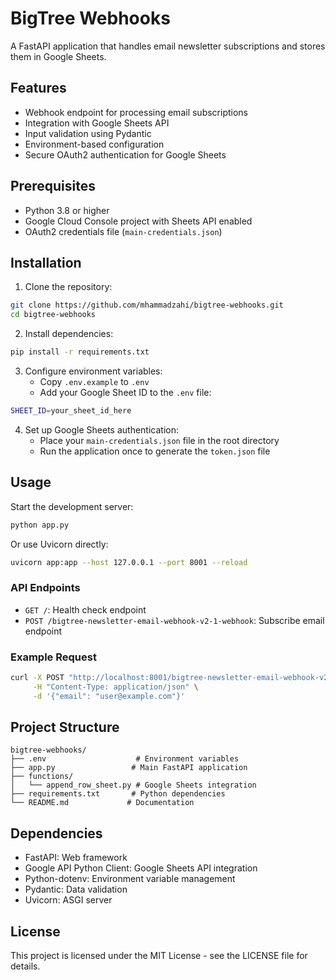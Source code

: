# BigTree Webhooks

A FastAPI application that handles email newsletter subscriptions and stores them in Google Sheets.

## Features

- Webhook endpoint for processing email subscriptions
- Integration with Google Sheets API
- Input validation using Pydantic
- Environment-based configuration
- Secure OAuth2 authentication for Google Sheets

## Prerequisites

- Python 3.8 or higher
- Google Cloud Console project with Sheets API enabled
- OAuth2 credentials file (`main-credentials.json`)

## Installation

1. Clone the repository:
```sh
git clone https://github.com/mhammadzahi/bigtree-webhooks.git
cd bigtree-webhooks
```

2. Install dependencies:
```sh
pip install -r requirements.txt
```

3. Configure environment variables:
   - Copy `.env.example` to `.env`
   - Add your Google Sheet ID to the `.env` file:
```sh
SHEET_ID=your_sheet_id_here
```

4. Set up Google Sheets authentication:
   - Place your `main-credentials.json` file in the root directory
   - Run the application once to generate the `token.json` file

## Usage

Start the development server:

```sh
python app.py
```

Or use Uvicorn directly:

```sh
uvicorn app:app --host 127.0.0.1 --port 8001 --reload
```

### API Endpoints

- `GET /`: Health check endpoint
- `POST /bigtree-newsletter-email-webhook-v2-1-webhook`: Subscribe email endpoint

### Example Request

```sh
curl -X POST "http://localhost:8001/bigtree-newsletter-email-webhook-v2-1-webhook" \
     -H "Content-Type: application/json" \
     -d '{"email": "user@example.com"}'
```

## Project Structure

```
bigtree-webhooks/
├── .env                    # Environment variables
├── app.py                 # Main FastAPI application
├── functions/
│   └── append_row_sheet.py # Google Sheets integration
├── requirements.txt       # Python dependencies
└── README.md             # Documentation
```

## Dependencies

- FastAPI: Web framework
- Google API Python Client: Google Sheets API integration
- Python-dotenv: Environment variable management
- Pydantic: Data validation
- Uvicorn: ASGI server

## License

This project is licensed under the MIT License - see the LICENSE file for details.
